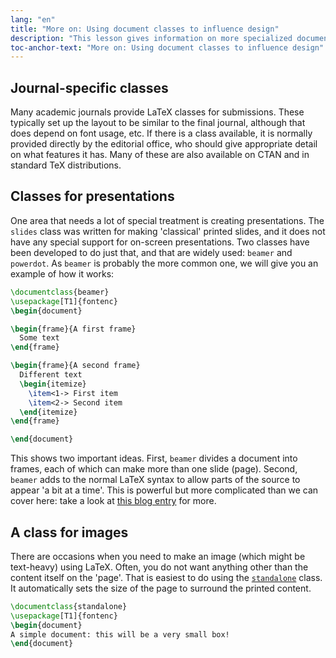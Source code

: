 ```yaml
---
lang: "en"
title: "More on: Using document classes to influence design"
description: "This lesson gives information on more specialized document classes for LaTeX."
toc-anchor-text: "More on: Using document classes to influence design"
---
```


## Journal-specific classes

Many academic journals provide LaTeX classes for submissions. These
typically set up the layout to be similar to the final journal,
although that does depend on font usage, etc. If there is a class
available, it is normally provided directly by the editorial office,
who should give appropriate detail on what features it has. Many of
these are also available on CTAN and in standard TeX distributions.

## Classes for presentations

One area that needs a lot of special treatment is creating presentations. The `slides`
class was written for making 'classical' printed slides, and it does not
have any special support for on-screen presentations. Two classes
have been developed to do just that, and that are widely used:
`beamer` and `powerdot`. As `beamer` is probably the more common one, we will
give you an example of how it works:

```latex
\documentclass{beamer}
\usepackage[T1]{fontenc}
\begin{document}

\begin{frame}{A first frame}
  Some text
\end{frame}

\begin{frame}{A second frame}
  Different text
  \begin{itemize}
    \item<1-> First item
    \item<2-> Second item
  \end{itemize}
\end{frame}

\end{document}
```

This shows two important ideas. First, `beamer` divides a document into frames,
each of which can make more than one slide (page). Second, `beamer` adds to the
normal LaTeX syntax to allow parts of the source to appear 'a bit at a time'.
This is powerful but more complicated than we can cover here: take a look  at
[this blog
entry](https://www.texdev.net/2014/01/17/the-beamer-slide-overlay-concept/) for
more.

## A class for images

There are occasions when you need to make an image (which might be text-heavy)
using LaTeX. Often, you do not want anything other than the content itself on
the 'page'. That is easiest to do using the [`standalone`](https://ctan.org/pkg/standalone)
class. It automatically sets the size of the page to surround the printed content.

```latex
\documentclass{standalone}
\usepackage[T1]{fontenc}
\begin{document}
A simple document: this will be a very small box!
\end{document}
```
